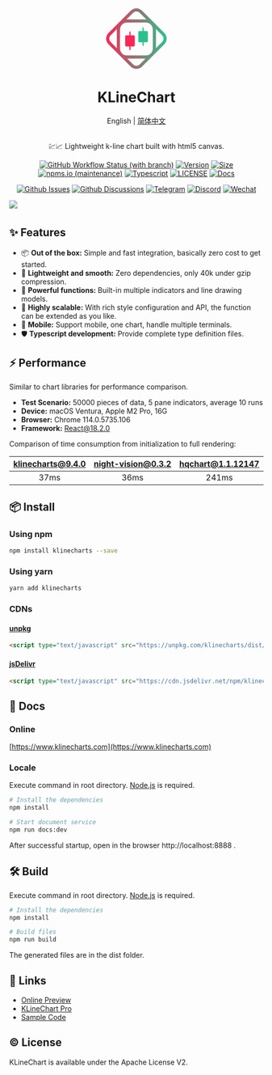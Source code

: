 <div align="center">
  <a href="https://klinecharts.com">
    <svg xmlns="http://www.w3.org/2000/svg" xmlns:xlink="http://www.w3.org/1999/xlink" fill="none" version="1.1" width="120" height="120" viewBox="0 0 160 160"><defs><linearGradient x1="0" y1="0.5" x2="1" y2="0.5" id="master_svg0_768_1759"><stop offset="0%" stop-color="#F92855" stop-opacity="1"/><stop offset="100%" stop-color="#2DC08E" stop-opacity="1"/></linearGradient></defs><g><g><path d="M94.6224,6.05679L153.943,65.3776Q156.916,68.3506,158.486,72.2205Q160,75.9553,160,80Q160,84.0447,158.486,87.7795Q156.916,91.6494,153.943,94.6224L125.275,123.29Q124.585,124.097,123.824,124.858Q123.063,125.619,122.256,126.309L94.6224,153.943Q91.6494,156.916,87.7795,158.486Q84.0447,160,80,160Q75.9553,160,72.2205,158.486Q68.3506,156.916,65.3776,153.943L37.7437,126.309Q36.9367,125.619,36.1759,124.858Q35.4152,124.097,34.7247,123.29L6.05679,94.6224Q3.08382,91.6494,1.5145,87.7795Q0,84.0447,0,80Q0,75.9553,1.5145,72.2205Q3.08381,68.3506,6.05679,65.3776L65.3776,6.05679Q68.3506,3.08382,72.2205,1.5145Q75.9553,0,80,0Q84.0448,0,87.7795,1.5145Q91.6494,3.08382,94.6224,6.05679ZM88.7734,11.9057L106.24,29.3724Q105.532,29.3361,104.815,29.3361L55.185,29.3361Q54.4684,29.3361,53.7599,29.3724L71.2266,11.9057Q73.0135,10.1188,75.3289,9.17988Q77.5686,8.27166,80,8.27166Q82.4314,8.27166,84.6711,9.17988Q86.9865,10.1188,88.7734,11.9057ZM40.8275,117.695L43.3388,120.206Q45.4239,121.934,47.9419,122.999Q51.3958,124.46,55.185,124.46L104.815,124.46Q108.604,124.46,112.058,122.999Q114.576,121.934,116.661,120.206L119.173,117.695Q120.9,115.61,121.965,113.092Q123.426,109.638,123.426,105.849L123.426,56.219Q123.426,52.4298,121.965,48.9759Q120.553,45.6367,117.975,43.0588Q115.397,40.4809,112.058,39.0686Q108.604,37.6077,104.815,37.6077L55.185,37.6077Q51.3958,37.6077,47.9419,39.0686Q44.6027,40.4809,42.0249,43.0588Q39.447,45.6367,38.0346,48.9759Q36.5738,52.4298,36.5738,56.219L36.5738,105.849Q36.5738,109.638,38.0346,113.092Q39.0997,115.61,40.8275,117.695ZM148.094,88.7734L131.698,105.17L131.698,56.219Q131.698,55.5023,131.662,54.7939L148.094,71.2266Q149.881,73.0134,150.82,75.3289Q151.728,77.5686,151.728,80Q151.728,82.4314,150.82,84.6711Q149.881,86.9865,148.094,88.7734ZM11.9057,71.2266L28.3384,54.7939Q28.3021,55.5024,28.3021,56.219L28.3021,105.17L11.9057,88.7734Q10.1188,86.9865,9.17988,84.671Q8.27166,82.4314,8.27166,80Q8.27166,77.5686,9.17988,75.3289Q10.1188,73.0135,11.9057,71.2266ZM71.2266,148.094L55.8642,132.732L104.136,132.732L88.7734,148.094Q86.9865,149.881,84.671,150.82Q82.4314,151.728,80,151.728Q77.5686,151.728,75.3289,150.82Q73.0134,149.881,71.2266,148.094Z" fill-rule="evenodd" fill="url(#master_svg0_768_1759)" fill-opacity="1"/></g><g><g><path d="M63.004189111328124,61.425222396850586C62.132189111328124,61.425222396850586,61.42518911132812,62.05135039685059,61.42518911132812,62.823722396850584L61.42518911132812,71.21469239685058L53.53047911132813,71.21469239685058C51.786429111328125,71.21469239685058,50.372589111328125,72.46692239685059,50.372589111328125,74.01172239685059L50.372589111328125,97.78612239685059C50.372589111328125,99.33082239685058,51.786429111328125,100.58312239685058,53.53047911132813,100.58312239685058L61.42518911132812,100.58312239685058L61.42518911132812,108.97412239685059C61.42518911132812,109.74642239685059,62.132189111328124,110.37262239685059,63.004189111328124,110.37262239685059C63.876189111328124,110.37262239685059,64.58308911132812,109.74642239685059,64.58308911132812,108.97412239685059L64.58308911132812,100.58312239685058L72.47788911132812,100.58312239685058C74.22188911132812,100.58312239685058,75.63578911132812,99.33082239685058,75.63578911132812,97.78612239685059L75.63578911132812,74.01172239685059C75.63578911132812,72.46692239685059,74.22188911132812,71.21469239685058,72.47788911132812,71.21469239685058L64.58308911132812,71.21469239685058L64.58308911132812,62.823722396850584C64.58308911132812,62.05135039685059,63.876189111328124,61.425222396850586,63.004189111328124,61.425222396850586Z" fill-rule="evenodd" fill="#F92855" fill-opacity="1"/></g><g><path d="M97.74103222045899,50.372589111328125C96.86903222045899,50.372589111328125,96.16203222045898,50.998717111328126,96.16203222045898,51.77108911132812L96.16203222045898,60.16205911132813L88.26732222045898,60.16205911132813C86.52327222045898,60.16205911132813,85.10943222045898,61.414289111328124,85.10943222045898,62.959089111328126L85.10943222045898,86.73348911132813C85.10943222045898,88.27818911132812,86.52327222045898,89.53048911132812,88.26732222045898,89.53048911132812L96.16203222045898,89.53048911132812L96.16203222045898,97.92148911132813C96.16203222045898,98.69378911132813,96.86903222045899,99.31998911132813,97.74103222045899,99.31998911132813C98.61303222045899,99.31998911132813,99.31993222045898,98.69378911132813,99.31993222045898,97.92148911132813L99.31993222045898,89.53048911132812L107.21473222045898,89.53048911132812C108.95873222045898,89.53048911132812,110.37263222045898,88.27818911132812,110.37263222045898,86.73348911132813L110.37263222045898,62.959089111328126C110.37263222045898,61.414289111328124,108.95873222045898,60.16205911132813,107.21473222045898,60.16205911132813L99.31993222045898,60.16205911132813L99.31993222045898,51.77108911132812C99.31993222045898,50.998717111328126,98.61303222045899,50.372589111328125,97.74103222045899,50.372589111328125Z" fill-rule="evenodd" fill="#2DC08E" fill-opacity="1"/></g></g></g></svg>
  </a>
</div>
<h1 align="center">KLineChart</h1>

<div align="center">
English | <a href="https://github.com/liihuu/KLineChart/blob/main/README.zh-CN.md">简体中文</a>
</div>
<br/>

<p align="center">💹📈 Lightweight k-line chart built with html5 canvas.</p>
<div align="center">

[![GitHub Workflow Status (with branch)](https://img.shields.io/github/actions/workflow/status/liihuu/KLineChart/build.yml?logo=github)](https://github.com/liihuu/KLineChart/actions/workflows/build.yml)
[![Version](https://badgen.net/npm/v/klinecharts)](https://www.npmjs.com/package/klinecharts)
[![Size](https://badgen.net/bundlephobia/minzip/klinecharts@latest)](https://bundlephobia.com/result?p=klinecharts@latest)
[![npms.io (maintenance)](https://img.shields.io/npms-io/quality-score/klinecharts)](https://www.npmjs.com/package/klinecharts)
[![Typescript](https://badgen.net/npm/types/klinecharts)](types/index.d.ts)
[![LICENSE](https://badgen.net/github/license/liihuu/KLineChart)](LICENSE)
[![Docs](https://badgen.net/badge/docs%20by/vitepress/10B981)](https://vitepress.dev/)

</div>

<div align="center">

[![Github Issues](https://img.shields.io/static/v1?color=1f2328&logo=github&logoColor=fff&label&message=Github%20Issues)](https://github.com/liihuu/KLineChart/issues)
[![Github Discussions](https://img.shields.io/static/v1?color=1f2328&logo=github&logoColor=fff&label&message=Github%20Discussions)](https://github.com/liihuu/KLineChart/discussions)
[![Telegram](https://img.shields.io/static/v1?color=1296DB&logo=telegram&logoColor=fff&label&message=Telegram)](https://t.me/+098syuQtzI0yNzll)
[![Discord](https://img.shields.io/static/v1?color=738BD8&logo=discord&logoColor=fff&label&message=Discord)](https://discord.gg/7YjHYgvvvZ)
[![Wechat](https://img.shields.io/static/v1?color=1EBE1F&logo=wechat&logoColor=fff&label&message=Wechat)](https://klinecharts.com/en-US/guide/feedback.html)
<!-- [![Twitter](https://img.shields.io/static/v1?color=1D9BF0&logo=twitter&logoColor=fff&label&message=Twitter)](https://twitter.com/klinecharts) -->


</div>

<img style="margin-bottom:6px" src="https://cdn.nlark.com/yuque/0/2023/png/8403091/1684399506365-assets/web-upload/044fe897-168c-4fbb-a485-87a8ef61c04a.png" />


## ✨ Features
- 📦 **Out of the box:** Simple and fast integration, basically zero cost to get started.
- 🚀 **Lightweight and smooth:** Zero dependencies, only 40k under gzip compression.
- 💪 **Powerful functions:** Built-in multiple indicators and line drawing models.
- 🎨 **Highly scalable:** With rich style configuration and API, the function can be extended as you like.
- 📱 **Mobile:** Support mobile, one chart, handle multiple terminals.
- 🛡 **Typescript development:** Provide complete type definition files.

## ⚡ Performance
Similar to chart libraries for performance comparison. 
+ **Test Scenario:** 50000 pieces of data, 5 pane indicators, average 10 runs
+ **Device:** macOS Ventura, Apple M2 Pro, 16G
+ **Browser:** Chrome 114.0.5735.106
+ **Framework:** React@18.2.0

Comparison of time consumption from initialization to full rendering:

| **klinecharts@9.4.0** | **night-vision@0.3.2** | **hqchart@1.1.12147** |
| :---: | :---: | :---: |
|  37ms  |  36ms | 241ms | 


## 📦 Install
### Using npm
```bash
npm install klinecharts --save
```

### Using yarn
```bash
yarn add klinecharts
```

### CDNs
#### [unpkg](https://unpkg.com)
```html
<script type="text/javascript" src="https://unpkg.com/klinecharts/dist/klinecharts.min.js"></script>
```

#### [jsDelivr](https://cdn.jsdelivr.net)
```html
<script type="text/javascript" src="https://cdn.jsdelivr.net/npm/klinecharts/dist/klinecharts.min.js"></script>
```

## 📄 Docs
### Online
[https://www.klinecharts.com](https://www.klinecharts.com)

### Locale
Execute command in root directory. [Node.js](https://nodejs.org) is required.
```bash
# Install the dependencies
npm install

# Start document service
npm run docs:dev
```
After successful startup, open in the browser http://localhost:8888 .

## 🛠️ Build
Execute command in root directory. [Node.js](https://nodejs.org) is required.
```bash
# Install the dependencies
npm install

# Build files
npm run build
```
The generated files are in the dist folder.

## 🔗 Links
+ [Online Preview](https://preview.klinecharts.com)
+ [KLineChart Pro](https://pro.klinecharts.com)
+ [Sample Code](https://github.com/liihuu/KLineChartSample)

## ©️ License
KLineChart is available under the Apache License V2.
